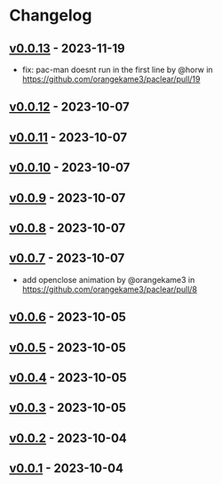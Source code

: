 # Changelog

## [v0.0.13](https://github.com/orangekame3/paclear/compare/v0.0.12...v0.0.13) - 2023-11-19

- fix: pac-man doesnt run in the first line by @horw in <https://github.com/orangekame3/paclear/pull/19>

## [v0.0.12](https://github.com/orangekame3/paclear/compare/v0.0.11...v0.0.12) - 2023-10-07

## [v0.0.11](https://github.com/orangekame3/paclear/compare/v0.0.10...v0.0.11) - 2023-10-07

## [v0.0.10](https://github.com/orangekame3/paclear/compare/v0.0.9...v0.0.10) - 2023-10-07

## [v0.0.9](https://github.com/orangekame3/paclear/compare/v0.0.8...v0.0.9) - 2023-10-07

## [v0.0.8](https://github.com/orangekame3/paclear/compare/v0.0.7...v0.0.8) - 2023-10-07

## [v0.0.7](https://github.com/orangekame3/paclear/compare/v0.0.6...v0.0.7) - 2023-10-07

- add openclose animation by @orangekame3 in <https://github.com/orangekame3/paclear/pull/8>

## [v0.0.6](https://github.com/orangekame3/paclear/compare/v0.0.5...v0.0.6) - 2023-10-05

## [v0.0.5](https://github.com/orangekame3/paclear/compare/v0.0.4...v0.0.5) - 2023-10-05

## [v0.0.4](https://github.com/orangekame3/paclear/compare/v0.0.3...v0.0.4) - 2023-10-05

## [v0.0.3](https://github.com/orangekame3/paclear/compare/v0.0.2...v0.0.3) - 2023-10-05

## [v0.0.2](https://github.com/orangekame3/paclear/compare/v0.0.1...v0.0.2) - 2023-10-04

## [v0.0.1](https://github.com/orangekame3/paclear/commits/v0.0.1) - 2023-10-04
